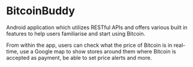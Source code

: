 # BitcoinBuddy
Android application which utilizes RESTful APIs and offers various built in features to help users familiarise and start using Bitcoin.

From within the app, users can check what the price of Bitcoin is in real-time, use a Google map to show stores around them where Bitcoin is accepted as payment, be able to set price alerts and more.
